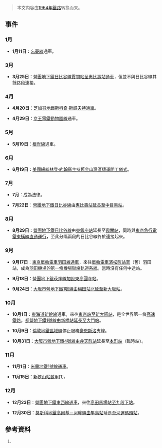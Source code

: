 > 本文内容由[1964年鐵路](https://zh.wikipedia.org/wiki/1964年鐵路)转换而来。


## 事件

### 1月

  - **1月11日**：[忘憂線](../Page/忘憂線.md "wikilink")通車。

### 3月

  - **3月25日**：[營團地下鐵](../Page/帝都高速度交通營團.md "wikilink")[日比谷線](../Page/日比谷線.md "wikilink")[霞關站至](../Page/霞關站_\(東京都\).md "wikilink")[惠比壽站通車](https://zh.wikipedia.org/wiki/惠比壽站 "wikilink")，但並不與日比谷線其餘路段連接。

### 4月

  - **4月20日**：[芝加哥地鐵](https://zh.wikipedia.org/wiki/芝加哥地鐵 "wikilink")[斯科奇·斯威夫特通車](../Page/芝加哥地鐵黃線.md "wikilink")。

  - **4月29日**：[京王電鐵](../Page/京王電鐵.md "wikilink")[動物園線](../Page/動物園線.md "wikilink")通車。

### 5月

  - **5月19日**：[根岸線](../Page/根岸線.md "wikilink")通車。

### 6月

  - **6月19日**：[美國總統](https://zh.wikipedia.org/wiki/美國總統 "wikilink")[林登·約翰遜主持](https://zh.wikipedia.org/wiki/林登·約翰遜 "wikilink")[舊金山灣區捷運開工儀式](https://zh.wikipedia.org/wiki/舊金山灣區捷運 "wikilink")。

### 7月

  - **7月**：成為法律。

  - **7月22日**：[營團地下鐵](../Page/帝都高速度交通營團.md "wikilink")[日比谷線](../Page/日比谷線.md "wikilink")由[惠比壽站延長至](https://zh.wikipedia.org/wiki/惠比壽站 "wikilink")[中目黑站](../Page/中目黑站.md "wikilink")。

### 8月

  - **8月29日**：[營團地下鐵](../Page/帝都高速度交通營團.md "wikilink")[日比谷線](../Page/日比谷線.md "wikilink")由[東銀座站](../Page/東銀座站.md "wikilink")延長至[霞關站](../Page/霞關站_\(東京都\).md "wikilink")，同時與[東京急行電鐵](../Page/東京急行電鐵.md "wikilink")[東橫線直通運行](https://zh.wikipedia.org/wiki/東橫線 "wikilink")，至此分隔兩段的日比谷線終於連接起來。

### 9月

  - **9月17日**：[東京單軌電車](https://zh.wikipedia.org/wiki/東京單軌電車 "wikilink")[羽田線通車](../Page/東京單軌電車羽田機場線.md "wikilink")，來往[單軌電車濱松町站至](../Page/濱松町站.md "wikilink")（舊）羽田站，成為[羽田機場的第一條](https://zh.wikipedia.org/wiki/羽田機場 "wikilink")[機場聯絡軌道系統](../Page/機場聯絡軌道系統.md "wikilink")。當時沒有任何中途站。

  - **9月18日**：[營團地下鐵](../Page/帝都高速度交通營團.md "wikilink")[荻窪線加設](../Page/丸之內線.md "wikilink")[東高圓寺站](../Page/東高圓寺站.md "wikilink")。

  - **9月24日**：[大阪市營地下鐵](../Page/大阪市營地下鐵.md "wikilink")[1號線由](../Page/御堂筋線.md "wikilink")[梅田站北延至](https://zh.wikipedia.org/wiki/梅田站_\(大阪市高速電氣軌道\) "wikilink")[新大阪站](../Page/新大阪站.md "wikilink")。

### 10月

  - **10月1日**：[東海道新幹線](../Page/東海道新幹線.md "wikilink")通車，來往[東京站至](https://zh.wikipedia.org/wiki/東京站 "wikilink")[新大阪站](../Page/新大阪站.md "wikilink")，是全世界第一條[高速鐵路](../Page/高速鐵路.md "wikilink")。[都營地下鐵](../Page/都營地下鐵.md "wikilink")[1號線由](../Page/淺草線.md "wikilink")[新橋站延長至](https://zh.wikipedia.org/wiki/新橋站_\(日本\) "wikilink")[大門站](../Page/大門站_\(東京都\).md "wikilink")。

  - **10月9日**：[倫敦地鐵](https://zh.wikipedia.org/wiki/倫敦地鐵 "wikilink")[區域線](../Page/區域線.md "wikilink")停止服務[豪恩斯洛](../Page/豪恩斯洛.md "wikilink")支線。

  - **10月31日**：[大阪市營地下鐵](../Page/大阪市營地下鐵.md "wikilink")[4號線由](../Page/中央線_\(大阪市高速電氣軌道\).md "wikilink")[弁天町站](../Page/弁天町站.md "wikilink")延長至[本町站](../Page/本町站.md "wikilink")（臨時站）。

### 11月

  - **11月1日**：[米蘭地鐵](https://zh.wikipedia.org/wiki/米蘭地鐵 "wikilink")[1號線通車](https://zh.wikipedia.org/wiki/米蘭地鐵1號線 "wikilink")。

  - **11月15日**：[新狹山站啟用](https://zh.wikipedia.org/wiki/新狹山站 "wikilink")\[1\]。

### 12月

  - **12月23日**：[營團地下鐵](../Page/帝都高速度交通營團.md "wikilink")[東西線通車](../Page/東西線_\(東京地下鐵\).md "wikilink")，來往[高田馬場站至](https://zh.wikipedia.org/wiki/高田馬場站 "wikilink")[九段下站](https://zh.wikipedia.org/wiki/九段下站 "wikilink")。

  - **12月30日**：[莫斯科地鐵](https://zh.wikipedia.org/wiki/莫斯科地鐵 "wikilink")[高爾基－河畔線由](https://zh.wikipedia.org/wiki/莫斯科河畔線 "wikilink")[隼鳥站](../Page/隼鳥站.md "wikilink")延長至[河運碼頭站](../Page/河運碼頭站_\(莫斯科地鐵\).md "wikilink")。

## 參考資料

1.